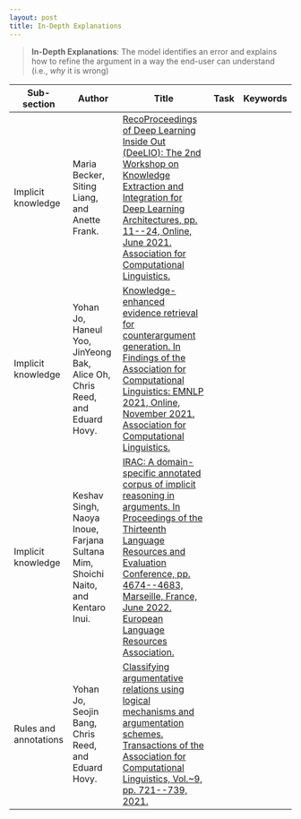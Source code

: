 ```yaml
---
layout: post
title: In-Depth Explanations
---
```


> **In-Depth Explanations**: The model identifies an error and explains how to refine the argument in a way the end-user can understand (i.e., *why* it is wrong)

| Sub-section | Author | Title | Task | Keywords |
|-------------|--------|-------|------|----------|
Implicit knowledge | Maria Becker, Siting Liang, and Anette Frank. | [RecoProceedings of Deep Learning Inside Out (DeeLIO): The 2nd Workshop on Knowledge Extraction and Integration for Deep Learning Architectures, pp. 11--24, Online, June 2021. Association for Computational Linguistics.](https://aclanthology.org/2021.deelio-1.pdf) |  |  |
Implicit knowledge | Yohan Jo, Haneul Yoo, JinYeong Bak, Alice Oh, Chris Reed, and Eduard Hovy. | [Knowledge-enhanced evidence retrieval for counterargument generation. In Findings of the Association for Computational Linguistics: EMNLP 2021, Online, November 2021. Association for Computational Linguistics.](https://aclanthology.org/2021.findings-emnlp.264.pdf) |  |  |
Implicit knowledge | Keshav Singh, Naoya Inoue, Farjana Sultana Mim, Shoichi Naito, and Kentaro Inui. | [IRAC: A domain-specific annotated corpus of implicit reasoning in arguments. In Proceedings of the Thirteenth Language Resources and Evaluation Conference, pp. 4674--4683, Marseille, France, June 2022. European Language Resources Association.](https://aclanthology.org/2022.lrec-1.499.pdf) |  |  |
Rules and annotations | Yohan Jo, Seojin Bang, Chris Reed, and Eduard Hovy. | [Classifying argumentative relations using logical mechanisms and argumentation schemes. Transactions of the Association for Computational Linguistics, Vol.~9, pp. 721--739, 2021.](https://aclanthology.org/2021.tacl-1.44.pdf) |  |  |